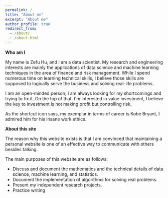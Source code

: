 ```yaml
---
permalink: /
title: "About me"
excerpt: "About me"
author_profile: true
redirect_from:
  - /about/
  - /about.html
---
```


**Who am I**

My name is Zefu Hu, and I am a data scientist. My research and engineering interests are mainly
the applications of data science and machine learning techniques in the area of finance and risk management. While I spend numerous time on learning technical skills, I believe those skills are supposed to logically serve the business and solving real-life problems.

I am an open-minded person; I am always looking for my shortcomings and trying to fix it. On the top of that, I'm interested in value investment, I believe the key to investment is not making profit but controlling risk.

As the shortcut icon says, my exemplar in terms of career is Kobe Bryant, I admired him for his insane work ethics.

**About this site**

The reason why this website exists is that I am convinced that maintaining a personal website is one of an effective way to communicate with others besides talking.

The main purposes of this website are as follows:
* Discuss and document the mathematics and the technical details of data science, machine learning, and statistics.
* Document the implementation of algorithms for solving real problems.
* Present my independent research projects.
* Practice writing
